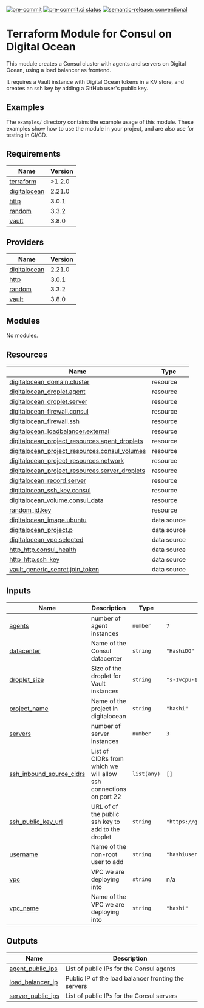 [![pre-commit](https://img.shields.io/badge/pre--commit-enabled-brightgreen?logo=pre-commit&logoColor=white)](https://github.com/pre-commit/pre-commit) [![pre-commit.ci status](https://results.pre-commit.ci/badge/github/brucellino/tfmod-template/main.svg)](https://results.pre-commit.ci/latest/github/brucellino/tfmod-template/main) [![semantic-release: conventional](https://img.shields.io/badge/semantic--release-conventional-e10079?logo=semantic-release)](https://github.com/semantic-release/semantic-release)

# Terraform Module for Consul on Digital Ocean

This module creates a Consul cluster with agents and servers on Digital Ocean, using a load balancer as frontend.

It requires a Vault instance with Digital Ocean tokens in a KV store, and creates an ssh key by adding a GitHub user's public key.

## Examples

The `examples/` directory contains the example usage of this module.
These examples show how to use the module in your project, and are also use for testing in CI/CD.

<!-- BEGIN_TF_DOCS -->
## Requirements

| Name | Version |
|------|---------|
| <a name="requirement_terraform"></a> [terraform](#requirement\_terraform) | >1.2.0 |
| <a name="requirement_digitalocean"></a> [digitalocean](#requirement\_digitalocean) | 2.21.0 |
| <a name="requirement_http"></a> [http](#requirement\_http) | 3.0.1 |
| <a name="requirement_random"></a> [random](#requirement\_random) | 3.3.2 |
| <a name="requirement_vault"></a> [vault](#requirement\_vault) | 3.8.0 |

## Providers

| Name | Version |
|------|---------|
| <a name="provider_digitalocean"></a> [digitalocean](#provider\_digitalocean) | 2.21.0 |
| <a name="provider_http"></a> [http](#provider\_http) | 3.0.1 |
| <a name="provider_random"></a> [random](#provider\_random) | 3.3.2 |
| <a name="provider_vault"></a> [vault](#provider\_vault) | 3.8.0 |

## Modules

No modules.

## Resources

| Name | Type |
|------|------|
| [digitalocean_domain.cluster](https://registry.terraform.io/providers/digitalocean/digitalocean/2.21.0/docs/resources/domain) | resource |
| [digitalocean_droplet.agent](https://registry.terraform.io/providers/digitalocean/digitalocean/2.21.0/docs/resources/droplet) | resource |
| [digitalocean_droplet.server](https://registry.terraform.io/providers/digitalocean/digitalocean/2.21.0/docs/resources/droplet) | resource |
| [digitalocean_firewall.consul](https://registry.terraform.io/providers/digitalocean/digitalocean/2.21.0/docs/resources/firewall) | resource |
| [digitalocean_firewall.ssh](https://registry.terraform.io/providers/digitalocean/digitalocean/2.21.0/docs/resources/firewall) | resource |
| [digitalocean_loadbalancer.external](https://registry.terraform.io/providers/digitalocean/digitalocean/2.21.0/docs/resources/loadbalancer) | resource |
| [digitalocean_project_resources.agent_droplets](https://registry.terraform.io/providers/digitalocean/digitalocean/2.21.0/docs/resources/project_resources) | resource |
| [digitalocean_project_resources.consul_volumes](https://registry.terraform.io/providers/digitalocean/digitalocean/2.21.0/docs/resources/project_resources) | resource |
| [digitalocean_project_resources.network](https://registry.terraform.io/providers/digitalocean/digitalocean/2.21.0/docs/resources/project_resources) | resource |
| [digitalocean_project_resources.server_droplets](https://registry.terraform.io/providers/digitalocean/digitalocean/2.21.0/docs/resources/project_resources) | resource |
| [digitalocean_record.server](https://registry.terraform.io/providers/digitalocean/digitalocean/2.21.0/docs/resources/record) | resource |
| [digitalocean_ssh_key.consul](https://registry.terraform.io/providers/digitalocean/digitalocean/2.21.0/docs/resources/ssh_key) | resource |
| [digitalocean_volume.consul_data](https://registry.terraform.io/providers/digitalocean/digitalocean/2.21.0/docs/resources/volume) | resource |
| [random_id.key](https://registry.terraform.io/providers/hashicorp/random/3.3.2/docs/resources/id) | resource |
| [digitalocean_image.ubuntu](https://registry.terraform.io/providers/digitalocean/digitalocean/2.21.0/docs/data-sources/image) | data source |
| [digitalocean_project.p](https://registry.terraform.io/providers/digitalocean/digitalocean/2.21.0/docs/data-sources/project) | data source |
| [digitalocean_vpc.selected](https://registry.terraform.io/providers/digitalocean/digitalocean/2.21.0/docs/data-sources/vpc) | data source |
| [http_http.consul_health](https://registry.terraform.io/providers/hashicorp/http/3.0.1/docs/data-sources/http) | data source |
| [http_http.ssh_key](https://registry.terraform.io/providers/hashicorp/http/3.0.1/docs/data-sources/http) | data source |
| [vault_generic_secret.join_token](https://registry.terraform.io/providers/hashicorp/vault/3.8.0/docs/data-sources/generic_secret) | data source |

## Inputs

| Name | Description | Type | Default | Required |
|------|-------------|------|---------|:--------:|
| <a name="input_agents"></a> [agents](#input\_agents) | number of agent instances | `number` | `7` | no |
| <a name="input_datacenter"></a> [datacenter](#input\_datacenter) | Name of the Consul datacenter | `string` | `"HashiDO"` | no |
| <a name="input_droplet_size"></a> [droplet\_size](#input\_droplet\_size) | Size of the droplet for Vault instances | `string` | `"s-1vcpu-1gb"` | no |
| <a name="input_project_name"></a> [project\_name](#input\_project\_name) | Name of the project in digitalocean | `string` | `"hashi"` | no |
| <a name="input_servers"></a> [servers](#input\_servers) | number of server instances | `number` | `3` | no |
| <a name="input_ssh_inbound_source_cidrs"></a> [ssh\_inbound\_source\_cidrs](#input\_ssh\_inbound\_source\_cidrs) | List of CIDRs from which we will allow ssh connections on port 22 | `list(any)` | `[]` | no |
| <a name="input_ssh_public_key_url"></a> [ssh\_public\_key\_url](#input\_ssh\_public\_key\_url) | URL of of the public ssh key to add to the droplet | `string` | `"https://github.com/brucellino.keys"` | no |
| <a name="input_username"></a> [username](#input\_username) | Name of the non-root user to add | `string` | `"hashiuser"` | no |
| <a name="input_vpc"></a> [vpc](#input\_vpc) | VPC we are deploying into | `string` | n/a | yes |
| <a name="input_vpc_name"></a> [vpc\_name](#input\_vpc\_name) | Name of the VPC we are deploying into | `string` | `"hashi"` | no |

## Outputs

| Name | Description |
|------|-------------|
| <a name="output_agent_public_ips"></a> [agent\_public\_ips](#output\_agent\_public\_ips) | List of public IPs for the Consul agents |
| <a name="output_load_balancer_ip"></a> [load\_balancer\_ip](#output\_load\_balancer\_ip) | Public IP of the load balancer fronting the servers |
| <a name="output_server_public_ips"></a> [server\_public\_ips](#output\_server\_public\_ips) | List of public IPs for the Consul servers |
<!-- END_TF_DOCS -->
